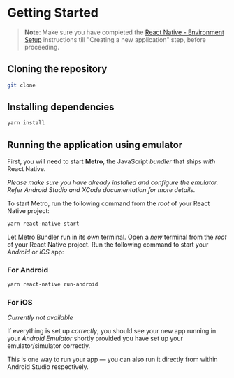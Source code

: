 # Getting Started

>**Note**: Make sure you have completed the [React Native - Environment Setup](https://reactnative.dev/docs/environment-setup) instructions till "Creating a new application" step, before proceeding.

## Cloning the repository

```bash
git clone
```

## Installing dependencies

```bash
yarn install
```

## Running the application using emulator

First, you will need to start **Metro**, the JavaScript _bundler_ that ships _with_ React Native.

*Please make sure you have already installed and configure the emulator. Refer Android Studio and XCode documentation for more details.*

To start Metro, run the following command from the _root_ of your React Native project:

```bash
yarn react-native start
```
Let Metro Bundler run in its _own_ terminal. Open a _new_ terminal from the _root_ of your React Native project. Run the following command to start your _Android_ or _iOS_ app:

### For Android

```bash
yarn react-native run-android
```

### For iOS
*Currently not available*

If everything is set up _correctly_, you should see your new app running in your _Android Emulator_ shortly provided you have set up your emulator/simulator correctly.

This is one way to run your app — you can also run it directly from within Android Studio respectively.
